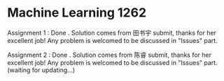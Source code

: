 # Machine Learning 1262

Assignment 1 : Done . Solution comes from 田书宇 submit, thanks for her excellent job! Any problem is welcomed to be discussed in "Issues" part.

Assignment 2 : Done . Solution comes from 陈睿 submit, thanks for her excellent job! Any problem is welcomed to be discussed in "Issues" part.(waiting for updating...)

